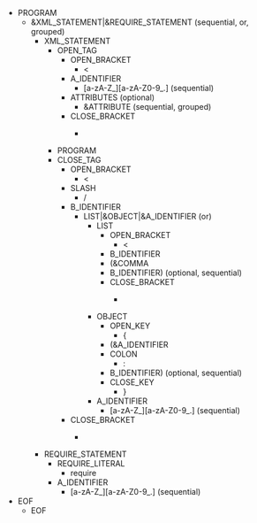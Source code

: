 - PROGRAM
    - &XML_STATEMENT|&REQUIRE_STATEMENT (sequential, or, grouped)
        - XML_STATEMENT
            - OPEN_TAG
                - OPEN_BRACKET
                    - <
                - A_IDENTIFIER
                    - [a-zA-Z_][a-zA-Z0-9_\.] (sequential)
                - ATTRIBUTES (optional)
                    - &ATTRIBUTE (sequential, grouped)
                - CLOSE_BRACKET
                    - >
            - PROGRAM
            - CLOSE_TAG
                - OPEN_BRACKET
                    - <
                - SLASH
                    - /
                - B_IDENTIFIER
                    - LIST|&OBJECT|&A_IDENTIFIER (or)
                        - LIST
                            - OPEN_BRACKET
                                - <
                            - B_IDENTIFIER
                            - (&COMMA
                            - B_IDENTIFIER) (optional, sequential)
                            - CLOSE_BRACKET
                                - >
                        - OBJECT
                            - OPEN_KEY
                                - {
                            - (&A_IDENTIFIER
                            - COLON
                                - :
                            - B_IDENTIFIER) (optional, sequential)
                            - CLOSE_KEY
                                - }
                        - A_IDENTIFIER
                            - [a-zA-Z_][a-zA-Z0-9_\.] (sequential)
                - CLOSE_BRACKET
                    - >
        - REQUIRE_STATEMENT
            - REQUIRE_LITERAL
                - require
            - A_IDENTIFIER
                - [a-zA-Z_][a-zA-Z0-9_\.] (sequential)
- EOF
    - EOF
